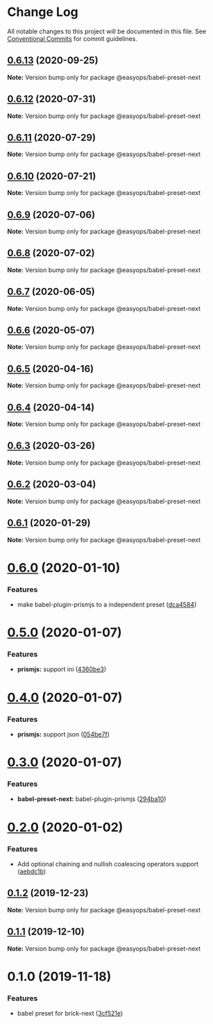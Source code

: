 # Change Log

All notable changes to this project will be documented in this file.
See [Conventional Commits](https://conventionalcommits.org) for commit guidelines.

## [0.6.13](https://git.easyops.local/anyclouds/next-core/compare/@easyops/babel-preset-next@0.6.12...@easyops/babel-preset-next@0.6.13) (2020-09-25)

**Note:** Version bump only for package @easyops/babel-preset-next

## [0.6.12](https://git.easyops.local/anyclouds/next-core/compare/@easyops/babel-preset-next@0.6.11...@easyops/babel-preset-next@0.6.12) (2020-07-31)

**Note:** Version bump only for package @easyops/babel-preset-next

## [0.6.11](https://git.easyops.local/anyclouds/next-core/compare/@easyops/babel-preset-next@0.6.10...@easyops/babel-preset-next@0.6.11) (2020-07-29)

**Note:** Version bump only for package @easyops/babel-preset-next

## [0.6.10](https://git.easyops.local/anyclouds/next-core/compare/@easyops/babel-preset-next@0.6.9...@easyops/babel-preset-next@0.6.10) (2020-07-21)

**Note:** Version bump only for package @easyops/babel-preset-next

## [0.6.9](https://git.easyops.local/anyclouds/next-core/compare/@easyops/babel-preset-next@0.6.8...@easyops/babel-preset-next@0.6.9) (2020-07-06)

**Note:** Version bump only for package @easyops/babel-preset-next

## [0.6.8](https://git.easyops.local/anyclouds/next-core/compare/@easyops/babel-preset-next@0.6.7...@easyops/babel-preset-next@0.6.8) (2020-07-02)

**Note:** Version bump only for package @easyops/babel-preset-next

## [0.6.7](https://git.easyops.local/anyclouds/next-core/compare/@easyops/babel-preset-next@0.6.6...@easyops/babel-preset-next@0.6.7) (2020-06-05)

**Note:** Version bump only for package @easyops/babel-preset-next

## [0.6.6](https://git.easyops.local/anyclouds/next-core/compare/@easyops/babel-preset-next@0.6.5...@easyops/babel-preset-next@0.6.6) (2020-05-07)

**Note:** Version bump only for package @easyops/babel-preset-next

## [0.6.5](https://git.easyops.local/anyclouds/next-core/compare/@easyops/babel-preset-next@0.6.4...@easyops/babel-preset-next@0.6.5) (2020-04-16)

**Note:** Version bump only for package @easyops/babel-preset-next

## [0.6.4](https://git.easyops.local/anyclouds/next-core/compare/@easyops/babel-preset-next@0.6.3...@easyops/babel-preset-next@0.6.4) (2020-04-14)

**Note:** Version bump only for package @easyops/babel-preset-next

## [0.6.3](https://git.easyops.local/anyclouds/next-core/compare/@easyops/babel-preset-next@0.6.2...@easyops/babel-preset-next@0.6.3) (2020-03-26)

**Note:** Version bump only for package @easyops/babel-preset-next

## [0.6.2](https://git.easyops.local/anyclouds/next-core/compare/@easyops/babel-preset-next@0.6.1...@easyops/babel-preset-next@0.6.2) (2020-03-04)

**Note:** Version bump only for package @easyops/babel-preset-next

## [0.6.1](https://git.easyops.local/anyclouds/next-core/compare/@easyops/babel-preset-next@0.6.0...@easyops/babel-preset-next@0.6.1) (2020-01-29)

**Note:** Version bump only for package @easyops/babel-preset-next

# [0.6.0](https://git.easyops.local/anyclouds/next-core/compare/@easyops/babel-preset-next@0.5.0...@easyops/babel-preset-next@0.6.0) (2020-01-10)

### Features

- make babel-plugin-prismjs to a independent preset ([dca4584](https://git.easyops.local/anyclouds/next-core/commits/dca4584))

# [0.5.0](https://git.easyops.local/anyclouds/next-core/compare/@easyops/babel-preset-next@0.4.0...@easyops/babel-preset-next@0.5.0) (2020-01-07)

### Features

- **prismjs:** support ini ([4360be3](https://git.easyops.local/anyclouds/next-core/commits/4360be3))

# [0.4.0](https://git.easyops.local/anyclouds/next-core/compare/@easyops/babel-preset-next@0.3.0...@easyops/babel-preset-next@0.4.0) (2020-01-07)

### Features

- **prismjs:** support json ([054be7f](https://git.easyops.local/anyclouds/next-core/commits/054be7f))

# [0.3.0](https://git.easyops.local/anyclouds/next-core/compare/@easyops/babel-preset-next@0.2.0...@easyops/babel-preset-next@0.3.0) (2020-01-07)

### Features

- **babel-preset-next:** babel-plugin-prismjs ([294ba10](https://git.easyops.local/anyclouds/next-core/commits/294ba10))

# [0.2.0](https://git.easyops.local/anyclouds/next-core/compare/@easyops/babel-preset-next@0.1.2...@easyops/babel-preset-next@0.2.0) (2020-01-02)

### Features

- Add optional chaining and nullish coalescing operators support ([aebdc1b](https://git.easyops.local/anyclouds/next-core/commits/aebdc1b))

## [0.1.2](https://git.easyops.local/anyclouds/next-core/compare/@easyops/babel-preset-next@0.1.1...@easyops/babel-preset-next@0.1.2) (2019-12-23)

**Note:** Version bump only for package @easyops/babel-preset-next

## [0.1.1](https://git.easyops.local/anyclouds/next-core/compare/@easyops/babel-preset-next@0.1.0...@easyops/babel-preset-next@0.1.1) (2019-12-10)

**Note:** Version bump only for package @easyops/babel-preset-next

# 0.1.0 (2019-11-18)

### Features

- babel preset for brick-next ([3cf521e](https://git.easyops.local/anyclouds/next-core/commits/3cf521e))
